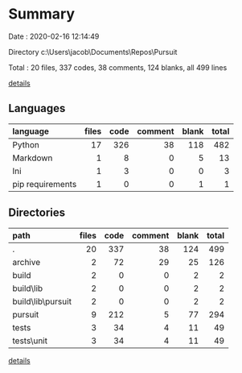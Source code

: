 # Summary

Date : 2020-02-16 12:14:49

Directory c:\Users\jacob\Documents\Repos\Pursuit

Total : 20 files,  337 codes, 38 comments, 124 blanks, all 499 lines

[details](details.md)

## Languages
| language | files | code | comment | blank | total |
| :--- | ---: | ---: | ---: | ---: | ---: |
| Python | 17 | 326 | 38 | 118 | 482 |
| Markdown | 1 | 8 | 0 | 5 | 13 |
| Ini | 1 | 3 | 0 | 0 | 3 |
| pip requirements | 1 | 0 | 0 | 1 | 1 |

## Directories
| path | files | code | comment | blank | total |
| :--- | ---: | ---: | ---: | ---: | ---: |
| . | 20 | 337 | 38 | 124 | 499 |
| archive | 2 | 72 | 29 | 25 | 126 |
| build | 2 | 0 | 0 | 2 | 2 |
| build\lib | 2 | 0 | 0 | 2 | 2 |
| build\lib\pursuit | 2 | 0 | 0 | 2 | 2 |
| pursuit | 9 | 212 | 5 | 77 | 294 |
| tests | 3 | 34 | 4 | 11 | 49 |
| tests\unit | 3 | 34 | 4 | 11 | 49 |

[details](details.md)